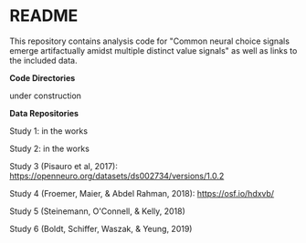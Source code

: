 # README

This repository contains analysis code for "Common neural choice signals emerge artifactually amidst multiple distinct value signals" as well as links to the included data.

**Code Directories**

under construction


**Data Repositories**

Study 1: in the works

Study 2: in the works

Study 3 (Pisauro et al, 2017): https://openneuro.org/datasets/ds002734/versions/1.0.2

Study 4 (Froemer, Maier, & Abdel Rahman, 2018): https://osf.io/hdxvb/

Study 5 (Steinemann, O'Connell, & Kelly, 2018)

Study 6 (Boldt, Schiffer, Waszak, & Yeung, 2019)
